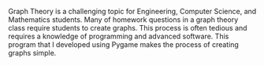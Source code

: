 Graph Theory is a challenging topic for Engineering, Computer Science, and Mathematics students. Many of homework questions in a graph theory class require students to create graphs. This process is often tedious and requires a knowledge of programming and advanced software. This program that I developed using Pygame makes the process of creating graphs simple. 
